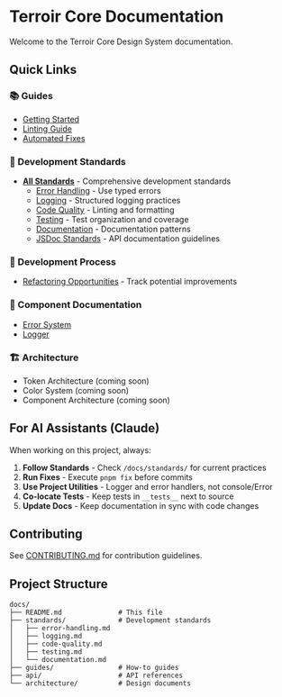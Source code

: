# Terroir Core Documentation

Welcome to the Terroir Core Design System documentation.

## Quick Links

### 📚 Guides

- [Getting Started](./getting-started.md)
- [Linting Guide](./linting.md)
- [Automated Fixes](./automated-fixes.md)

### 🎯 Development Standards

- **[All Standards](./standards/)** - Comprehensive development standards
  - [Error Handling](./standards/error-handling.md) - Use typed errors
  - [Logging](./standards/logging.md) - Structured logging practices
  - [Code Quality](./standards/code-quality.md) - Linting and formatting
  - [Testing](./standards/testing.md) - Test organization and coverage
  - [Documentation](./standards/documentation.md) - Documentation patterns
  - [JSDoc Standards](./standards/jsdoc-standards.md) - API documentation guidelines

### 🔄 Development Process

- [Refactoring Opportunities](./development/refactoring-opportunities.md) - Track potential improvements

### 🔧 Component Documentation

- [Error System](../lib/utils/errors/docs/error-handling.md)
- [Logger](../lib/utils/README.md)

### 🏗️ Architecture

- Token Architecture (coming soon)
- Color System (coming soon)
- Component Architecture (coming soon)

## For AI Assistants (Claude)

When working on this project, always:

1. **Follow Standards** - Check `/docs/standards/` for current practices
2. **Run Fixes** - Execute `pnpm fix` before commits
3. **Use Project Utilities** - Logger and error handlers, not console/Error
4. **Co-locate Tests** - Keep tests in `__tests__` next to source
5. **Update Docs** - Keep documentation in sync with code changes

## Contributing

See [CONTRIBUTING.md](../CONTRIBUTING.md) for contribution guidelines.

## Project Structure

```text
docs/
├── README.md              # This file
├── standards/             # Development standards
│   ├── error-handling.md
│   ├── logging.md
│   ├── code-quality.md
│   ├── testing.md
│   └── documentation.md
├── guides/                # How-to guides
├── api/                   # API references
└── architecture/          # Design documents
```
